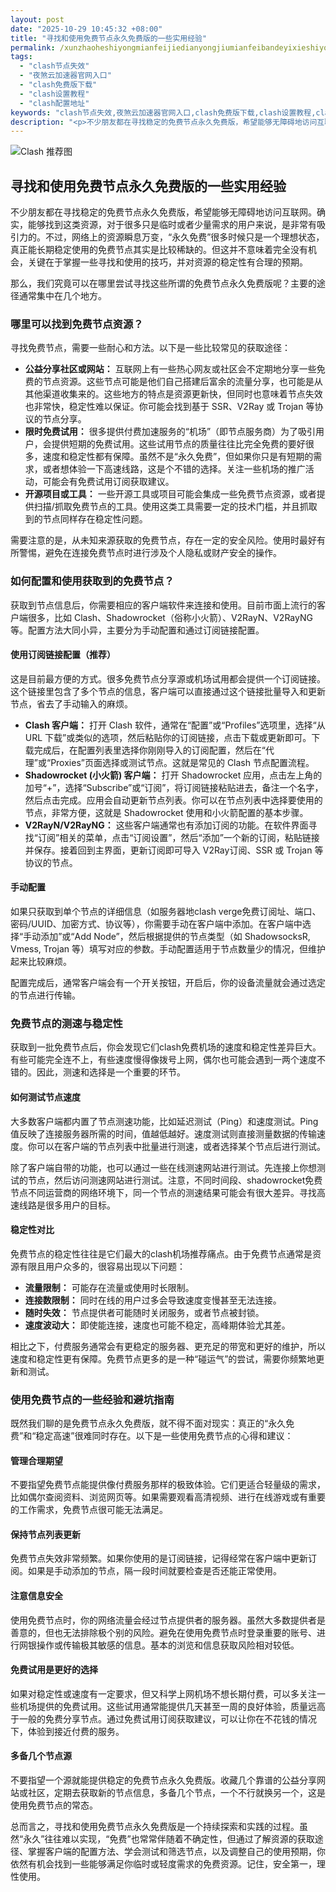 ```yaml
---
layout: post
date: "2025-10-29 10:45:32 +08:00"
title: "寻找和使用免费节点永久免费版的一些实用经验"
permalink: /xunzhaoheshiyongmianfeijiedianyongjiumianfeibandeyixieshiyongjingyan/
tags:
  - "clash节点失效"
  - "夜煞云加速器官网入口"
  - "clash免费版下载"
  - "clash设置教程"
  - "clash配置地址"
keywords: "clash节点失效,夜煞云加速器官网入口,clash免费版下载,clash设置教程,clash配置地址"
description: "<p>不少朋友都在寻找稳定的免费节点永久免费版，希望能够无障碍地访问互联网。确实，能够找到这类资源，对于很多只是临时或者少量需求的用户来说，是非常有吸引力的。不过，网络上的资源瞬息万变，“永久免费”很多时候只是一个理想状态，真正能长期稳定使用的免费节点其实是比较稀缺的。但这并不意味着完全没有机会，关键在于掌握一些寻找和使用的技巧，并对资源的稳定性有合理的预期。</p>"
---
```


![Clash 推荐图](https://clashjd.github.io/assets/img/免费机场节点推荐.png)

## 寻找和使用免费节点永久免费版的一些实用经验

<p>不少朋友都在寻找稳定的免费节点永久免费版，希望能够无障碍地访问互联网。确实，能够找到这类资源，对于很多只是临时或者少量需求的用户来说，是非常有吸引力的。不过，网络上的资源瞬息万变，“永久免费”很多时候只是一个理想状态，真正能长期稳定使用的免费节点其实是比较稀缺的。但这并不意味着完全没有机会，关键在于掌握一些寻找和使用的技巧，并对资源的稳定性有合理的预期。</p>
<p>那么，我们究竟可以在哪里尝试寻找这些所谓的免费节点永久免费版呢？主要的途径通常集中在几个地方。</p>
<h3>哪里可以找到免费节点资源？</h3>
<p>寻找免费节点，需要一些耐心和方法。以下是一些比较常见的获取途径：</p>
<ul>
<li><strong>公益分享社区或网站：</strong> 互联网上有一些热心网友或社区会不定期地分享一些免费的节点资源。这些节点可能是他们自己搭建后富余的流量分享，也可能是从其他渠道收集来的。这些地方的特点是资源更新快，但同时也意味着节点失效也非常快，稳定性难以保证。你可能会找到基于 SSR、V2Ray 或 Trojan 等协议的节点分享。</li>
<li><strong>限时免费试用：</strong> 很多提供付费加速服务的“机场”（即节点服务商）为了吸引用户，会提供短期的免费试用。这些试用节点的质量往往比完全免费的要好很多，速度和稳定性都有保障。虽然不是“永久免费”，但如果你只是有短期的需求，或者想体验一下高速线路，这是个不错的选择。关注一些机场的推广活动，可能会有免费试用订阅获取建议。</li>
<li><strong>开源项目或工具：</strong> 一些开源工具或项目可能会集成一些免费节点资源，或者提供扫描/抓取免费节点的工具。使用这类工具需要一定的技术门槛，并且抓取到的节点同样存在稳定性问题。</li>
</ul>
<p>需要注意的是，从未知来源获取的免费节点，存在一定的安全风险。使用时最好有所警惕，避免在连接免费节点时进行涉及个人隐私或财产安全的操作。</p>
<h3>如何配置和使用获取到的免费节点？</h3>
<p>获取到节点信息后，你需要相应的客户端软件来连接和使用。目前市面上流行的客户端很多，比如 Clash、Shadowrocket（俗称小火箭）、V2RayN、V2RayNG 等。配置方法大同小异，主要分为手动配置和通过订阅链接配置。</p>
<h4>使用订阅链接配置（推荐）</h4>
<p>这是目前最方便的方式。很多免费节点分享源或机场试用都会提供一个订阅链接。这个链接里包含了多个节点的信息，客户端可以直接通过这个链接批量导入和更新节点，省去了手动输入的麻烦。</p>
<ul>
<li><strong>Clash 客户端：</strong> 打开 Clash 软件，通常在“配置”或“Profiles”选项里，选择“从 URL 下载”或类似的选项，然后粘贴你的订阅链接，点击下载或更新即可。下载完成后，在配置列表里选择你刚刚导入的订阅配置，然后在“代理”或“Proxies”页面选择或测试节点。这就是常见的 Clash 节点配置流程。</li>
<li><strong>Shadowrocket (小火箭) 客户端：</strong> 打开 Shadowrocket 应用，点击左上角的加号“+”，选择“Subscribe”或“订阅”，将订阅链接粘贴进去，备注一个名字，然后点击完成。应用会自动更新节点列表。你可以在节点列表中选择要使用的节点，非常方便，这就是 Shadowrocket 使用和小火箭配置的基本步骤。</li>
<li><strong>V2RayN/V2RayNG：</strong> 这些客户端通常也有添加订阅的功能。在软件界面寻找“订阅”相关的菜单，点击“订阅设置”，然后“添加”一个新的订阅，粘贴链接并保存。接着回到主界面，更新订阅即可导入 V2Ray订阅、SSR 或 Trojan 等协议的节点。</li>
</ul>
<h4>手动配置</h4>
<p>如果只获取到单个节点的详细信息（如服务器地clash verge免费订阅址、端口、密码/UUID、加密方式、协议等），你需要手动在客户端中添加。在客户端中选择“手动添加”或“Add Node”，然后根据提供的节点类型（如 ShadowsocksR, Vmess, Trojan 等）填写对应的参数。手动配置适用于节点数量少的情况，但维护起来比较麻烦。</p>
<p>配置完成后，通常客户端会有一个开关按钮，开启后，你的设备流量就会通过选定的节点进行传输。</p>
<h3>免费节点的测速与稳定性</h3>
<p>获取到一批免费节点后，你会发现它们clash免费机场的速度和稳定性差异巨大。有些可能完全连不上，有些速度慢得像拨号上网，偶尔也可能会遇到一两个速度不错的。因此，测速和选择是一个重要的环节。</p>
<h4>如何测试节点速度</h4>
<p>大多数客户端都内置了节点测速功能，比如延迟测试（Ping）和速度测试。Ping 值反映了连接服务器所需的时间，值越低越好。速度测试则直接测量数据的传输速度。你可以在客户端的节点列表中批量进行测速，或者选择某个节点后进行测试。</p>
<p>除了客户端自带的功能，也可以通过一些在线测速网站进行测试。先连接上你想测试的节点，然后访问测速网站进行测试。注意，不同时间段、shadowrocket免费节点不同运营商的网络环境下，同一个节点的测速结果可能会有很大差异。寻找高速线路是很多用户的目标。</p>
<h4>稳定性对比</h4>
<p>免费节点的稳定性往往是它们最大的clash机场推荐痛点。由于免费节点通常是资源有限且用户众多的，很容易出现以下问题：</p>
<ul>
<li><strong>流量限制：</strong> 可能存在流量或使用时长限制。</li>
<li><strong>连接数限制：</strong> 同时在线的用户过多会导致速度变慢甚至无法连接。</li>
<li><strong>随时失效：</strong> 节点提供者可能随时关闭服务，或者节点被封锁。</li>
<li><strong>速度波动大：</strong> 即使能连接，速度也可能不稳定，高峰期体验尤其差。</li>
</ul>
<p>相比之下，付费服务通常会有更稳定的服务器、更充足的带宽和更好的维护，所以速度和稳定性更有保障。免费节点更多的是一种“碰运气”的尝试，需要你频繁地更新和测试。</p>
<h3>使用免费节点的一些经验和避坑指南</h3>
<p>既然我们聊的是免费节点永久免费版，就不得不面对现实：真正的“永久免费”和“稳定高速”很难同时存在。以下是一些使用免费节点的心得和建议：</p>
<h4>管理合理期望</h4>
<p>不要指望免费节点能提供像付费服务那样的极致体验。它们更适合轻量级的需求，比如偶尔查阅资料、浏览网页等。如果需要观看高清视频、进行在线游戏或有重要的工作需求，免费节点很可能无法满足。</p>
<h4>保持节点列表更新</h4>
<p>免费节点失效非常频繁。如果你使用的是订阅链接，记得经常在客户端中更新订阅。如果是手动添加的节点，隔一段时间就要检查是否还能正常使用。</p>
<h4>注意信息安全</h4>
<p>使用免费节点时，你的网络流量会经过节点提供者的服务器。虽然大多数提供者是善意的，但也无法排除极个别的风险。避免在使用免费节点时登录重要的账号、进行网银操作或传输极其敏感的信息。基本的浏览和信息获取风险相对较低。</p>
<h4>免费试用是更好的选择</h4>
<p>如果对稳定性或速度有一定要求，但又科学上网机场不想长期付费，可以多关注一些机场提供的免费试用。这些试用通常能提供几天甚至一周的良好体验，质量远高于一般的免费分享节点。通过免费试用订阅获取建议，可以让你在不花钱的情况下，体验到接近付费的服务。</p>
<h4>多备几个节点源</h4>
<p>不要指望一个源就能提供稳定的免费节点永久免费版。收藏几个靠谱的公益分享网站或社区，定期去获取新的节点信息，多备几个节点，一个不行就换另一个，这是使用免费节点的常态。</p>
<p>总而言之，寻找和使用免费节点永久免费版是一个持续探索和实践的过程。虽然“永久”往往难以实现，“免费”也常常伴随着不确定性，但通过了解资源的获取途径、掌握客户端的配置方法、学会测试和筛选节点，以及调整自己的使用预期，你依然有机会找到一些能够满足你临时或轻度需求的免费资源。记住，安全第一，理性使用。</p>
